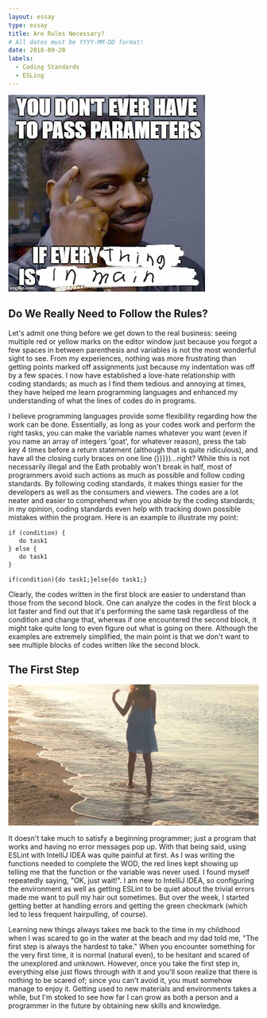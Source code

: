 ```yaml
---
layout: essay
type: essay
title: Are Rules Necessary?
# All dates must be YYYY-MM-DD format!
date: 2018-09-20
labels:
  - Coding Standards
  - ESLing
---
```

<img class="ui medium right floated rounded image" src="../images/coding.jpg">

## Do We Really Need to Follow the Rules?

  Let's admit one thing before we get down to the real business: seeing multiple red or yellow marks on the editor window just because you forgot a few spaces in between parenthesis and variables is not the most wonderful sight to see. From my experiences, nothing was more frustrating than getting points marked off assignments just because my indentation was off by a few spaces. I now have established a love-hate relationship with coding standards; as much as I find them tedious and annoying at times, they have helped me learn programming languages and enhanced my understanding of what the lines of codes do in programs. 

  I believe programming languages provide some flexibility regarding how the work can be done. Essentially, as long as your codes work and perform the right tasks, you can make the variable names whatever you want (even if you name an array of integers 'goat', for whatever reason), press the tab key 4 times before a return statement (although that is quite ridiculous), and have all the closing curly braces on one line (}}}})...right?
 While this is not necessarily illegal and the Eath probably won't break in half, most of programmers avoid such actions as much as possible and follow coding standards. By following coding standards, it makes things easier for the developers as well as the consumers and viewers. The codes are a lot neater and easier to comprehend when you abide by the coding standards; in my opinion, coding standards even help with tracking down possible mistakes within the program. Here is an example to illustrate my point:
 
 
 ```
 if (condition) {
    do task1
} else {
    do task1
}
```

```
if(condition){do task1;}else{do task1;}
```

Clearly, the codes written in the first block are easier to understand than those from the second block. One can analyze the codes in the first block a lot faster and find out that it's performing the same task regardless of the condition and change that, whereas if one encountered the second block, it might take quite long to even figure out what is going on there. Although the examples are extremely simplified, the main point is that we don't want to see multiple blocks of codes written like the second block.

## The First Step

<img class="ui medium right floated rounded image" src="../images/sea.png">

  It doesn't take much to satisfy a beginning programmer; just a program that works and having no error messages pop up. With that being said, using ESLint with IntelliJ IDEA was quite painful at first. As I was writing the functions needed to complete the WOD, the red lines kept showing up telling me that the function or the variable was never used. I found myself repeatedly saying, "OK, just wait!". I am new to IntelliJ IDEA, so configuring the environment as well as getting ESLint to be quiet about the trivial errors made me want to pull my hair out sometimes. But over the week, I started getting better at handling errors and getting the green checkmark (which led to less frequent hairpulling, of course). 
  
 Learning new things always takes me back to the time in my childhood when I was scared to go in the water at the beach and my dad told me, "The first step is always the hardest to take." When you encounter something for the very first time, it is normal (natural even), to be hesitant and scared of the unexplored and unknown. However, once you take the first step in, everything else just flows through with it and you'll soon realize that there is nothing to be scared of; since you can't avoid it, you must somehow manage to enjoy it. Getting used to new materials and environments takes a while, but I'm stoked to see how far I can grow as both a person and a programmer in the future by obtaining new skills and knowledge. 
